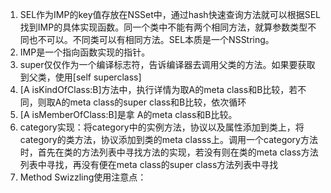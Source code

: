 1. SEL作为IMP的key值存放在NSSet中，通过hash快速查询方法就可以根据SEL找到IMP的具体实现函数。同一个类中不能有两个相同方法，就算参数类型不同也不可以。不同类可以有相同方法。SEL本质是一个NSString。
2. IMP是一个指向函数实现的指针。
3. super仅仅作为一个编译标志符，告诉编译器去调用父类的方法。如果要获取到父类，使用\[self superclass\]
4. \[A isKindOfClass:B\]方法中，执行详情为取A的meta class和B比较，若不同，则取A的meta class的super class和B比较，依次循环
5. \[A isMemberOfClass:B\]是拿 A的meta class和B比较。
6. category实现：将category中的实例方法，协议以及属性添加到类上，将category的类方法，协议添加到类的meta classs上。调用一个category方法时，首先在类的方法列表中寻找方法的实现，若没有则在类的meta  class方法列表中寻找，再没有便在meta class的super class方法列表中寻找
7. Method Swizzling使用注意点：






